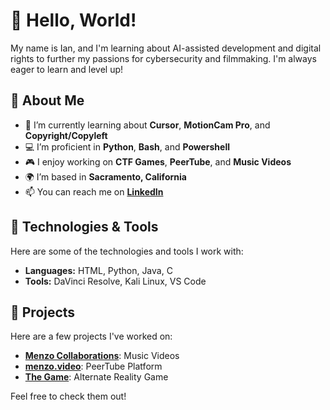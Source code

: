 # 👋 Hello, World! 

 My name is Ian, and I'm learning about AI-assisted development and digital rights to further my passions for cybersecurity and filmmaking. I'm always eager to learn and level up!

## 🚀 About Me

- 🌱 I’m currently learning about **Cursor**, **MotionCam Pro**, and **Copyright/Copyleft**
- 💻 I’m proficient in **Python**, **Bash**, and **Powershell**
- 🎮 I enjoy working on **CTF Games**, **PeerTube**, and **Music Videos**
- 🌍 I’m based in **Sacramento, California**
- 📫 You can reach me on **[LinkedIn](https://www.linkedin.com/in/ianmenz/)**

## 🔧 Technologies & Tools

Here are some of the technologies and tools I work with:

- **Languages:** HTML, Python, Java, C
- **Tools:** DaVinci Resolve, Kali Linux, VS Code

## 🌟 Projects

Here are a few projects I've worked on:

- **[Menzo Collaborations](https://www.youtube.com/@MenzoCollabs)**: Music Videos
- **[menzo.video](https://menzo.video)**: PeerTube Platform
- **[The Game](https://player01ready.com)**: Alternate Reality Game

Feel free to check them out!
